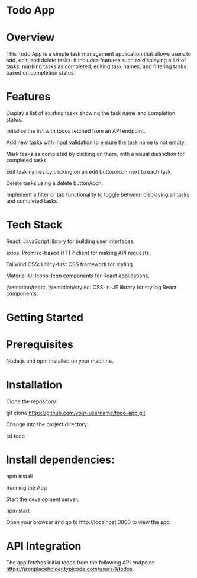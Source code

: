  # Todo App
# Overview
This Todo App is a simple task management application that allows users to add, edit, and delete tasks. It includes features such as displaying a list of tasks, marking tasks as completed, editing task names, and filtering tasks based on completion status.

# Features
Display a list of existing tasks showing the task name and completion status.

Initialize the list with todos fetched from an API endpoint.

Add new tasks with input validation to ensure the task name is not empty.

Mark tasks as completed by clicking on them, with a visual distinction for completed tasks.

Edit task names by clicking on an edit button/icon next to each task.

Delete tasks using a delete button/icon.

Implement a filter or tab functionality to toggle between displaying all tasks and completed tasks.

# Tech Stack
React: JavaScript library for building user interfaces.

axios: Promise-based HTTP client for making API requests.

Tailwind CSS: Utility-first CSS framework for styling.

Material-UI Icons: Icon components for React applications.

@emotion/react, @emotion/styled: CSS-in-JS library for styling React components.

# Getting Started

# Prerequisites

Node.js and npm installed on your machine.

# Installation

Clone the repository:


git clone https://github.com/your-username/todo-app.git

Change into the project directory:


cd todo

# Install dependencies:


npm install

Running the App

Start the development server:


npm start

Open your browser and go to http://localhost:3000 to view the app.

# API Integration

The app fetches initial todos from the following API endpoint: https://jsonplaceholder.typicode.com/users/1/todos.
